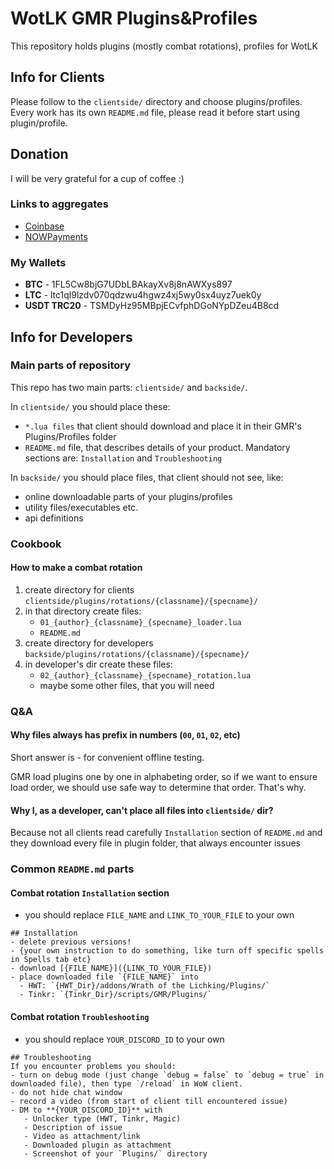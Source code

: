 # WotLK GMR Plugins&Profiles
This repository holds plugins (mostly combat rotations), profiles for WotLK

## Info for Clients
Please follow to the `clientside/` directory and choose plugins/profiles. Every work has its own `README.md` file, 
please read it before start using plugin/profile.

## Donation
I will be very grateful for a cup of coffee :)
### Links to aggregates
- [Coinbase](https://commerce.coinbase.com/checkout/4662ac44-ca8c-4f8f-9130-d647d0d89da0)
- [NOWPayments](https://nowpayments.io/donation/AmsTaFFix)
### My Wallets
- **BTC** - 1FL5Cw8bjG7UDbLBAkayXv8j8nAWXys897
- **LTC** - ltc1ql9lzdv070qdzwu4hgwz4xj5wy0sx4uyz7uek0y
- **USDT TRC20** - TSMDyHz95MBpjECvfphDGoNYpDZeu4B8cd

## Info for Developers
### Main parts of repository
This repo has two main parts: `clientside/` and `backside/`. 

In `clientside/` you should place these:
- `*.lua files` that client should download and place it in their GMR's Plugins/Profiles folder
- `README.md` file, that describes details of your product. Mandatory sections are: `Installation` and `Troubleshooting`

In `backside/` you should place files, that client should not see, like:
- online downloadable parts of your plugins/profiles
- utility files/executables etc.
- api definitions

### Cookbook
#### How to make a combat rotation
1. create directory for clients `clientside/plugins/rotations/{classname}/{specname}/`
2. in that directory create files:
   - `01_{author}_{classname}_{specname}_loader.lua`
   - `README.md`
3. create directory for developers `backside/plugins/rotations/{classname}/{specname}/`
4. in developer's dir create these files:
   - `02_{author}_{classname}_{specname}_rotation.lua`
   - maybe some other files, that you will need

### Q&A
#### Why files always has prefix in numbers (`00`, `01`, `02`, etc)
Short answer is - for convenient offline testing.

GMR load plugins one by one in alphabeting order, so if we want to ensure load order, we should use safe way to 
determine that order. That's why.

#### Why I, as a developer, can't place all files into `clientside/` dir?
Because not all clients read carefully `Installation` section of `README.md` and they download every file in plugin 
folder, that always encounter issues

### Common `README.md` parts
#### Combat rotation `Installation` section
- you should replace `FILE_NAME` and `LINK_TO_YOUR_FILE` to your own 
```
## Installation
- delete previous versions!
- {your own instruction to do something, like turn off specific spells in Spells tab etc}
- download [{FILE_NAME}]({LINK_TO_YOUR_FILE})
- place downloaded file `{FILE_NAME}` into
  - HWT: `{HWT_Dir}/addons/Wrath of the Lichking/Plugins/`
  - Tinkr: `{Tinkr_Dir}/scripts/GMR/Plugins/`
```
#### Combat rotation `Troubleshooting`
- you should replace `YOUR_DISCORD_ID` to your own
```
## Troubleshooting
If you encounter problems you should:
- turn on debug mode (just change `debug = false` to `debug = true` in downloaded file), then type `/reload` in WoW client.
- do not hide chat window
- record a video (from start of client till encountered issue)
- DM to **{YOUR_DISCORD_ID}** with
   - Unlocker type (HWT, Tinkr, Magic)
   - Description of issue
   - Video as attachment/link
   - Downloaded plugin as attachment
   - Screenshot of your `Plugins/` directory
```
